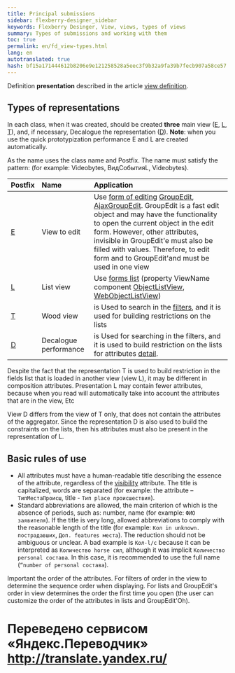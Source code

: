 ```yaml
--- 
title: Principal submissions 
sidebar: flexberry-designer_sidebar 
keywords: Flexberry Desinger, View, views, types of views 
summary: Types of submissions and working with them 
toc: true 
permalink: en/fd_view-types.html 
lang: en 
autotranslated: true 
hash: bf15a171444612b8206e9e121258528a5eec3f9b32a9fa39b7fecb907a58ce57 
--- 
```


Definition __presentation__ described in the article [view definition](fd_view-definition.html). 

## Types of representations 

In each class, when it was created, should be created __three__ main view ([E](fd_e-view.html), [L](fd_l-view.html), [T](fd_t-view.html)), and, if necessary, Decalogue the representation ([D](fd_d-view.html)). 
__Note__: when you use the quick prototypization performance E and L are created automatically. 

As the name uses the class name and Postfix. The name must satisfy the pattern: <Classname> <Postfix> (for example: Videobytes, ВидСобытияL, Videobytes). 

Postfix | Name | Application 
:-----------------|:-------------------|:--------------------------------------------------- 
[E](fd_e-view.html) | View to edit | Use [form of editing](fd_editform.html) [GroupEdit](fw_group-edit.html), [AjaxGroupEdit](fa_ajax-group-edit.html). GroupEdit is a fast edit object and may have the functionality to open the current object in the edit form. However, other attributes, invisible in GroupEdit'e must also be filled with values. Therefore, to edit form and to GroupEdit'and must be used in one view 
[L](fd_l-view.html) | List view | Use [forms list](fd_listform.html) (property ViewName component [ObjectListView](fw_objectlistview.html), [WebObjectListView](fa_web-object-list-view.html)) 
[T](fd_t-view.html) | Wood view | is Used to search in the [filters](fw_filtersand-limits.html), and it is used for building restrictions on the lists 
[D](fd_d-view.html) | Decalogue performance | is Used for searching in the filters, and it is used to build restriction on the lists for attributes [detail](fo_detail-associations-properties.html). 

Despite the fact that the representation T is used to build restriction in the fields list that is loaded in another view (view L), it may be different in composition attributes. Presentation L may contain fewer attributes, because when you read will automatically take into account the attributes that are in the view, Etc 

View D differs from the view of T only, that does not contain the attributes of the aggregator. Since the representation D is also used to build the constraints on the lists, then his attributes must also be present in the representation of L.

## Basic rules of use 

* All attributes must have a human-readable title describing the essence of the attribute, regardless of the [visibility](fd_hidden-properties-view.html) attribute. The title is capitalized, words are separated (for example: the attribute – `ТипМестаПроисш`, title - `Тип place происшествия`). 
* Standard abbreviations are allowed, the main criterion of which is the absence of periods, such as: number, name (for example: `ФИО заявителя`). 
If the title is very long, allowed abbreviations to comply with the reasonable length of the title (for example: `Кол in unknown. пострадавших`, `Доп. features места`). 
The reduction should not be ambiguous or unclear. A bad example is `Кол-l/с` because it can be interpreted as `Количество horse сил`, although it was implicit `Количество personal состава`. In this case, it is recommended to use the full name (`“number of personal состава`). 

Important the order of the attributes. For filters of order in the view to determine the sequence order when displaying. For lists and GroupEdit's order in view determines the order the first time you open (the user can customize the order of the attributes in lists and GroupEdit'Oh). 






 # Переведено сервисом «Яндекс.Переводчик» http://translate.yandex.ru/
